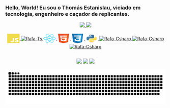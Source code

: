 ### Hello, World! Eu sou o Thomás Estanislau, viciado em tecnologia, engenheiro e caçador de replicantes.

<div align="center">
  <a href="https://github.com/thomasestanislau">
  <img height="180em" src="https://github-readme-stats.vercel.app/api?username=thomasestanislau&show_icons=true&theme=ocean_dark&include_all_commits=true&count_private=true"/>
  <img height="180em" src="https://github-readme-stats.vercel.app/api/top-langs/?username=thomasestanislau&layout=compact&langs_count=7&theme=ocean_dark"/>
</div>
  
<div style="display: inline_block" align="center"><br>
  <img align="center" alt="Rafa-Js" height="30" width="40" src="https://raw.githubusercontent.com/devicons/devicon/master/icons/javascript/javascript-plain.svg">
  <img align="center" alt="Rafa-Ts" height="30" width="40" src="https://img.shields.io/badge/Node.js-43853D?style=for-the-badge&logo=node.js&logoColor=white">
  <img align="center" alt="Rafa-React" height="30" width="40" src="https://raw.githubusercontent.com/devicons/devicon/master/icons/react/react-original.svg">
  <img align="center" alt="Rafa-HTML" height="30" width="40" src="https://raw.githubusercontent.com/devicons/devicon/master/icons/html5/html5-original.svg">
  <img align="center" alt="Rafa-CSS" height="30" width="40" src="https://raw.githubusercontent.com/devicons/devicon/master/icons/css3/css3-original.svg">
  <img align="center" alt="Rafa-Python" height="30" width="40" src="https://raw.githubusercontent.com/devicons/devicon/master/icons/python/python-original.svg">
  <img align="center" alt="Rafa-Csharp" height="30" width="40" src="https://img.shields.io/badge/PHP-777BB4?style=for-the-badge&logo=php&logoColor=white">
  <img align="center" alt="Rafa-Csharp" height="30" width="40" src="https://img.shields.io/badge/Unity-100000?style=for-the-badge&logo=unity&logoColor=white">
  <img align="center" alt="Rafa-Csharp" height="30" width="40" src="https://img.shields.io/badge/SAP-0FAAFF?style=for-the-badge&logo=sap&logoColor=white">
</div>
  
  ##

<div align="center">
  <a href = "mailto:barrosthomas91@gmail.com"><img src="https://img.shields.io/badge/-Gmail-%23333?style=for-the-badge&logo=gmail&logoColor=white" target="_blank"></a>
  <a href="https://www.linkedin.com/in/thomasestanislau" target="_blank"><img src="https://img.shields.io/badge/-LinkedIn-%230077B5?style=for-the-    badge&logo=linkedin&logoColor=white" target="_blank"></a> 
  <a href="https://instagram.com/thomasestanislau" target="_blank"><img src="https://img.shields.io/badge/-Instagram-%23E4405F?style=for-the-badge&logo=instagram&logoColor=white" target="_blank"></a>
  
![Snake animation](https://github.com/thomasestanislau/thomasestanislau/blob/output/github-contribution-grid-snake.svg)
  
</div>
